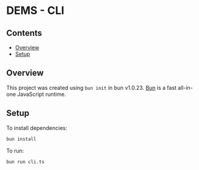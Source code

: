 <!-- omit in toc -->
# DEMS - CLI

<!-- omit in toc -->
## Contents

- [Overview](#overview)
- [Setup](#setup)

## Overview

This project was created using `bun init` in bun v1.0.23.
[Bun](https://bun.sh) is a fast all-in-one JavaScript runtime.

## Setup

To install dependencies:

```bash
bun install
```

To run:

```bash
bun run cli.ts
```
